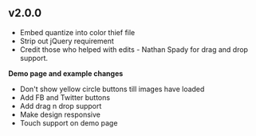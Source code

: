 v2.0.0
---
- Embed quantize into color thief file
- Strip out jQuery requirement
- Credit those who helped with edits - Nathan Spady for drag and drop support.

**Demo page and example changes**

- Don't show yellow circle buttons till images have loaded
- Add FB and Twitter buttons
- Add drag n drop support
- Make design responsive
- Touch support on demo page
